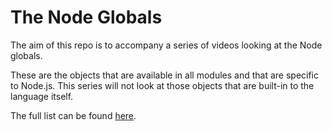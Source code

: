 # The Node Globals

The aim of this repo is to accompany a series of videos looking at the Node globals.

These are the objects that are available in all modules and that are specific to Node.js. This series will not look at those objects that are built-in to the language itself.

The full list can be found [here](https://nodejs.dev/en/api/v19/globals).